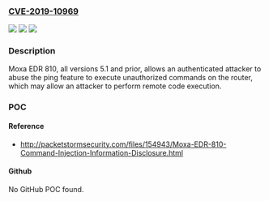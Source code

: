 ### [CVE-2019-10969](https://cve.mitre.org/cgi-bin/cvename.cgi?name=CVE-2019-10969)
![](https://img.shields.io/static/v1?label=Product&message=Moxa%20EDR%20810&color=blue)
![](https://img.shields.io/static/v1?label=Version&message=n%2Fa&color=blue)
![](https://img.shields.io/static/v1?label=Vulnerability&message=IMPROPER%20INPUT%20VALIDATION%20CWE-20&color=brighgreen)

### Description

Moxa EDR 810, all versions 5.1 and prior, allows an authenticated attacker to abuse the ping feature to execute unauthorized commands on the router, which may allow an attacker to perform remote code execution.

### POC

#### Reference
- http://packetstormsecurity.com/files/154943/Moxa-EDR-810-Command-Injection-Information-Disclosure.html

#### Github
No GitHub POC found.

